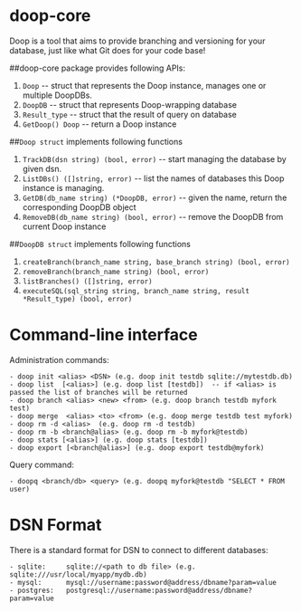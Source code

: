 doop-core
=========
Doop is a tool that aims to provide branching and versioning for your database, just like what Git does for your code base!

##doop-core package provides following APIs:

1. `Doop` -- struct that represents the Doop instance, manages one or multiple DoopDBs.
1. `DoopDB` -- struct that represents Doop-wrapping database 
0. `Result_type`  -- struct that the result of query on database
1. `GetDoop() Doop`  -- return a Doop instance

##`Doop struct` implements following functions
1. `TrackDB(dsn string) (bool, error)` -- start managing the database by given dsn.
2. `ListDBs() ([]string, error)` -- list the names of databases this Doop instance is managing.
3. `GetDB(db_name string) (*DoopDB, error)` -- given the name, return the corresponding DoopDB object 
4. `RemoveDB(db_name string) (bool, error)` -- remove the DoopDB from current Doop instance

##`DoopDB struct` implements following functions
1. `createBranch(branch_name string, base_branch string) (bool, error)`
2. `removeBranch(branch_name string) (bool, error)`
3. `listBranches() ([]string, error)` 
4. `executeSQL(sql_string string, branch_name string, result *Result_type) (bool, error)`


Command-line interface
=======================
Administration commands:
```
- doop init <alias> <DSN> (e.g. doop init testdb sqlite://mytestdb.db)
- doop list  [<alias>] (e.g. doop list [testdb])  -- if <alias> is passed the list of branches will be returned
- doop branch <alias> <new> <from> (e.g. doop branch testdb myfork test)
- doop merge  <alias> <to> <from> (e.g. doop merge testdb test myfork)
- doop rm -d <alias>  (e.g. doop rm -d testdb)
- doop rm -b <branch@alias> (e.g. doop rm -b myfork@testdb)
- doop stats [<alias>] (e.g. doop stats [testdb])
- doop export [<branch@alias>] (e.g. doop export testdb@myfork)
```

Query command:
```
- doopq <branch/db> <query> (e.g. doopq myfork@testdb "SELECT * FROM user)
```

DSN Format
===========
There is a standard format for DSN to connect to different databases:
```
- sqlite:     sqlite://<path to db file> (e.g. sqlite:///usr/local/myapp/mydb.db)
- mysql:      mysql://username:password@address/dbname?param=value
- postgres:   postgresql://username:password@address/dbname?param=value
```
